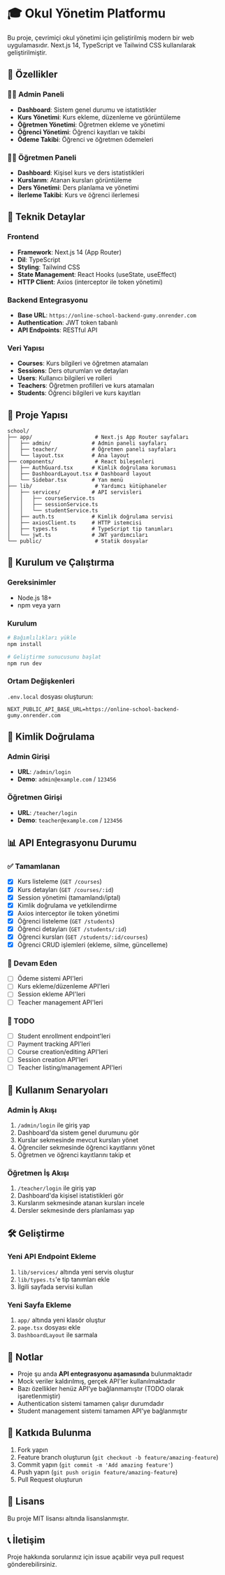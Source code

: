 # 🎓 Okul Yönetim Platformu

Bu proje, çevrimiçi okul yönetimi için geliştirilmiş modern bir web uygulamasıdır. Next.js 14, TypeScript ve Tailwind CSS kullanılarak geliştirilmiştir.

## 🚀 Özellikler

### 👨‍💼 Admin Paneli

- **Dashboard**: Sistem genel durumu ve istatistikler
- **Kurs Yönetimi**: Kurs ekleme, düzenleme ve görüntüleme
- **Öğretmen Yönetimi**: Öğretmen ekleme ve yönetimi
- **Öğrenci Yönetimi**: Öğrenci kayıtları ve takibi
- **Ödeme Takibi**: Öğrenci ve öğretmen ödemeleri

### 👩‍🏫 Öğretmen Paneli

- **Dashboard**: Kişisel kurs ve ders istatistikleri
- **Kurslarım**: Atanan kursları görüntüleme
- **Ders Yönetimi**: Ders planlama ve yönetimi
- **İlerleme Takibi**: Kurs ve öğrenci ilerlemesi

## 🔧 Teknik Detaylar

### Frontend

- **Framework**: Next.js 14 (App Router)
- **Dil**: TypeScript
- **Styling**: Tailwind CSS
- **State Management**: React Hooks (useState, useEffect)
- **HTTP Client**: Axios (interceptor ile token yönetimi)

### Backend Entegrasyonu

- **Base URL**: `https://online-school-backend-gumy.onrender.com`
- **Authentication**: JWT token tabanlı
- **API Endpoints**: RESTful API

### Veri Yapısı

- **Courses**: Kurs bilgileri ve öğretmen atamaları
- **Sessions**: Ders oturumları ve detayları
- **Users**: Kullanıcı bilgileri ve rolleri
- **Teachers**: Öğretmen profilleri ve kurs atamaları
- **Students**: Öğrenci bilgileri ve kurs kayıtları

## 📁 Proje Yapısı

```
school/
├── app/                    # Next.js App Router sayfaları
│   ├── admin/             # Admin paneli sayfaları
│   ├── teacher/           # Öğretmen paneli sayfaları
│   └── layout.tsx         # Ana layout
├── components/             # React bileşenleri
│   ├── AuthGuard.tsx      # Kimlik doğrulama koruması
│   ├── DashboardLayout.tsx # Dashboard layout
│   └── Sidebar.tsx        # Yan menü
├── lib/                    # Yardımcı kütüphaneler
│   ├── services/          # API servisleri
│   │   ├── courseService.ts
│   │   ├── sessionService.ts
│   │   └── studentService.ts
│   ├── auth.ts            # Kimlik doğrulama servisi
│   ├── axiosClient.ts     # HTTP istemcisi
│   ├── types.ts           # TypeScript tip tanımları
│   └── jwt.ts             # JWT yardımcıları
└── public/                 # Statik dosyalar
```

## 🚀 Kurulum ve Çalıştırma

### Gereksinimler

- Node.js 18+
- npm veya yarn

### Kurulum

```bash
# Bağımlılıkları yükle
npm install

# Geliştirme sunucusunu başlat
npm run dev
```

### Ortam Değişkenleri

`.env.local` dosyası oluşturun:

```env
NEXT_PUBLIC_API_BASE_URL=https://online-school-backend-gumy.onrender.com
```

## 🔐 Kimlik Doğrulama

### Admin Girişi

- **URL**: `/admin/login`
- **Demo**: `admin@example.com` / `123456`

### Öğretmen Girişi

- **URL**: `/teacher/login`
- **Demo**: `teacher@example.com` / `123456`

## 📊 API Entegrasyonu Durumu

### ✅ Tamamlanan

- [x] Kurs listeleme (`GET /courses`)
- [x] Kurs detayları (`GET /courses/:id`)
- [x] Session yönetimi (tamamlandı/iptal)
- [x] Kimlik doğrulama ve yetkilendirme
- [x] Axios interceptor ile token yönetimi
- [x] Öğrenci listeleme (`GET /students`)
- [x] Öğrenci detayları (`GET /students/:id`)
- [x] Öğrenci kursları (`GET /students/:id/courses`)
- [x] Öğrenci CRUD işlemleri (ekleme, silme, güncelleme)

### 🔄 Devam Eden

- [ ] Ödeme sistemi API'leri
- [ ] Kurs ekleme/düzenleme API'leri
- [ ] Session ekleme API'leri
- [ ] Teacher management API'leri

### 📝 TODO

- [ ] Student enrollment endpoint'leri
- [ ] Payment tracking API'leri
- [ ] Course creation/editing API'leri
- [ ] Session creation API'leri
- [ ] Teacher listing/management API'leri

## 🎯 Kullanım Senaryoları

### Admin İş Akışı

1. `/admin/login` ile giriş yap
2. Dashboard'da sistem genel durumunu gör
3. Kurslar sekmesinde mevcut kursları yönet
4. Öğrenciler sekmesinde öğrenci kayıtlarını yönet
5. Öğretmen ve öğrenci kayıtlarını takip et

### Öğretmen İş Akışı

1. `/teacher/login` ile giriş yap
2. Dashboard'da kişisel istatistikleri gör
3. Kurslarım sekmesinde atanan kursları incele
4. Dersler sekmesinde ders planlaması yap

## 🛠️ Geliştirme

### Yeni API Endpoint Ekleme

1. `lib/services/` altında yeni servis oluştur
2. `lib/types.ts`'e tip tanımları ekle
3. İlgili sayfada servisi kullan

### Yeni Sayfa Ekleme

1. `app/` altında yeni klasör oluştur
2. `page.tsx` dosyası ekle
3. `DashboardLayout` ile sarmala

## 📝 Notlar

- Proje şu anda **API entegrasyonu aşamasında** bulunmaktadır
- Mock veriler kaldırılmış, gerçek API'ler kullanılmaktadır
- Bazı özellikler henüz API'ye bağlanmamıştır (TODO olarak işaretlenmiştir)
- Authentication sistemi tamamen çalışır durumdadır
- Student management sistemi tamamen API'ye bağlanmıştır

## 🤝 Katkıda Bulunma

1. Fork yapın
2. Feature branch oluşturun (`git checkout -b feature/amazing-feature`)
3. Commit yapın (`git commit -m 'Add amazing feature'`)
4. Push yapın (`git push origin feature/amazing-feature`)
5. Pull Request oluşturun

## 📄 Lisans

Bu proje MIT lisansı altında lisanslanmıştır.

## 📞 İletişim

Proje hakkında sorularınız için issue açabilir veya pull request gönderebilirsiniz.
